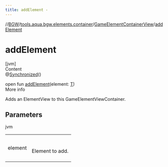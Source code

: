 ```yaml
---
title: addElement -
---
```

//[BGW](../../../index.md)/[tools.aqua.bgw.elements.container](../index.md)/[GameElementContainerView](index.md)/[addElement](add-element.md)



# addElement  
[jvm]  
Content  
@[Synchronized](https://kotlinlang.org/api/latest/jvm/stdlib/kotlin.jvm/-synchronized/index.html)()  
  
open fun [addElement](add-element.md)(element: [T](index.md))  
More info  


Adds an ElementView to this GameElementViewContainer.



## Parameters  
  
jvm  
  
| | |
|---|---|
| <a name="tools.aqua.bgw.elements.container/GameElementContainerView/addElement/#TypeParam(bounds=[tools.aqua.bgw.elements.gameelements.GameElementView])/PointingToDeclaration/"></a>element| <a name="tools.aqua.bgw.elements.container/GameElementContainerView/addElement/#TypeParam(bounds=[tools.aqua.bgw.elements.gameelements.GameElementView])/PointingToDeclaration/"></a><br><br>Element to add.<br><br>|
  
  



